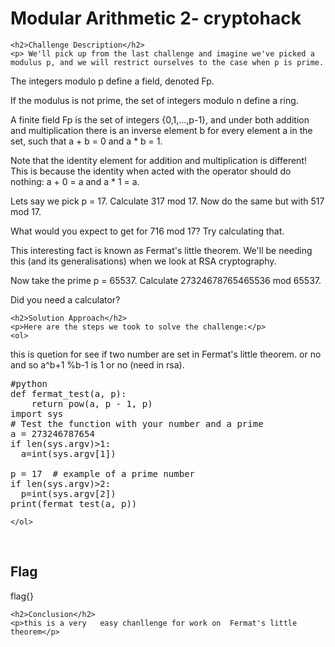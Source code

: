 
<!DOCTYPE html>
<html>

<body>
    <h1>Modular Arithmetic 2- cryptohack</h1>

    <h2>Challenge Description</h2>
    <p> We'll pick up from the last challenge and imagine we've picked a modulus p, and we will restrict ourselves to the case when p is prime.

The integers modulo p define a field, denoted Fp.

If the modulus is not prime, the set of integers modulo n define a ring.


A finite field Fp is the set of integers {0,1,...,p-1}, and under both addition and multiplication there is an inverse element b for every element a in the set, such that a + b = 0 and a * b = 1.

 Note that the identity element for addition and multiplication is different! This is because the identity when acted with the operator should do nothing: a + 0 = a and a * 1 = a.


Lets say we pick p = 17. Calculate 317 mod 17. Now do the same but with 517 mod 17.

What would you expect to get for 716 mod 17? Try calculating that.

This interesting fact is known as Fermat's little theorem. We'll be needing this (and its generalisations) when we look at RSA cryptography.

Now take the prime p = 65537. Calculate 27324678765465536 mod 65537.

Did you need a calculator?
</p>
 
    <h2>Solution Approach</h2>
    <p>Here are the steps we took to solve the challenge:</p>
    <ol>
this is quetion for see if two  number 
are set in Fermat's little theorem. or no and so a^b+1 %b-1 is 1 or no (need in rsa).
<pre>
#python
def fermat_test(a, p):
    return pow(a, p - 1, p)
import sys
# Test the function with your number and a prime
a = 273246787654
if len(sys.argv)>1:
  a=int(sys.argv[1])

p = 17  # example of a prime number
if len(sys.argv)>2:
  p=int(sys.argv[2])
print(fermat_test(a, p))   
</pre>
       
    
    </ol>
<br>
    <h2>Flag</h2>
    <p class="flag">flag{}
</p>

    <h2>Conclusion</h2>
    <p>this is a very   easy chanllenge for work on  Fermat's little theorem</p>
</body>
</html>

